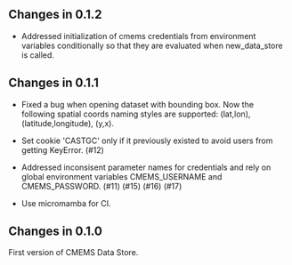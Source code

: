 ## Changes in 0.1.2 

- Addressed initialization of cmems credentials from environment variables conditionally
  so that they are evaluated when new_data_store is called.

## Changes in 0.1.1

- Fixed a bug when opening dataset with bounding box. Now the following spatial coords naming 
  styles are supported: (lat,lon), (latitude,longitude), (y,x).

- Set cookie 'CASTGC' only if it previously existed to avoid users from getting KeyError. (#12)

- Addressed inconsisent parameter names for credentials and rely on global environment 
  variables CMEMS_USERNAME and CMEMS_PASSWORD. (#11) (#15) (#16) (#17)

- Use micromamba for CI.

## Changes in 0.1.0

First version of CMEMS Data Store.
